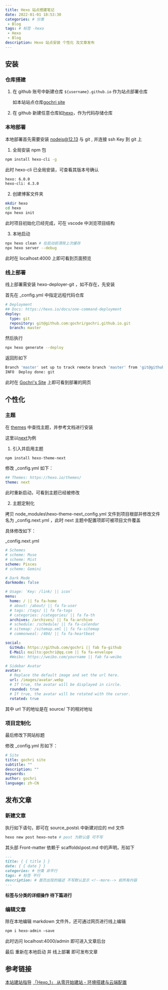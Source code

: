 ```yaml
---
title: Hexo 站点搭建笔记
date: 2022-01-01 18:53:30
categories: # 分类
 - Blog
tags: # 标签 -hexo 
 - Hexo
 - Blog
description: Hexo 站点安装 个性化 及文章发布
---
```


## 安装

### 仓库搭建

1. 在 github 账号中新建仓库 `${username}.github.io` 作为站点部署仓库

   如本站站点仓库[gochri site](https://github.com/gochri/gochri.github.io)

2. 在 github 新建任意仓库如[hexo](https://github.com/gochri/hexo)，作为代码存储仓库

### 本地部署

本地部署首先需要安装 nodejs@12.13 与 git , 并连接 ssh Key 到 git 上

1. 全局安装 npm 包

```bash
npm install hexo-cli -g
```

此时 hexo-cli 已全局安装，可查看其版本号确认

```bash
hexo: 6.0.0
hexo-cli: 4.3.0
```

2. 创建博客文件夹

```bash
mkdir hexo
cd hexo
npx hexo init
```

此时项目初始化已经完成，可在 vscode 中浏览项目结构

3. 本地启动

```bash
npx hexo clean # 在启动前清除上次缓存
npx hexo server --debug
```

此时在 localhost:4000 上即可看到页面预览

### 线上部署

线上部署需安装 hexo-deployer-git ，如不存在，先安装

首先在 \_config.yml 中指定远程代码仓库

```yml
# Deployment
## Docs: https://hexo.io/docs/one-command-deployment
deploy:
  type: git
  repository: git@github.com:gochri/gochri.github.io.git
  branch: master
```

然后执行

```bash
npx hexo generate --deploy
```

返回形如下

```bash
Branch 'master' set up to track remote branch 'master' from 'git@github.com:gochri/gochri.github.io.git'.
INFO  Deploy done: git
```

此时在 [Gochri's Site](gochri.github.io) 上即可看到部署的网页

## 个性化

### 主题

在 [themes](https://hexo.io/themes/) 中查找主题，并参考文档进行安装

这里以[next](https://theme-next.js.org/docs/getting-started/)为例

1. 引入并启用主题

```bash
npm install hexo-theme-next
```

修改 \_config.yml 如下：

```yml
## Themes: https://hexo.io/themes/
theme: next
```

此时重新启动，可看到主题已经被修改

2. 主题定制化

拷贝 node_modules\hexo-theme-next_config.yml 文件到项目根部并修改文件名为 \_config.next.yml ，此时 next 主题中配置项即可被项目文件覆盖

具体修改如下：

\_config.next.yml

```yml
# Schemes
# scheme: Muse
# scheme: Mist
scheme: Pisces
# scheme: Gemini

# Dark Mode
darkmode: false

# Usage: `Key: /link/ || icon`
menu:
  home: / || fa fa-home
  # about: /about/ || fa fa-user
  # tags: /tags/ || fa fa-tags
  # categories: /categories/ || fa fa-th
  archives: /archives/ || fa fa-archive
  # schedule: /schedule/ || fa fa-calendar
  # sitemap: /sitemap.xml || fa fa-sitemap
  # commonweal: /404/ || fa fa-heartbeat

social:
  GitHub: https://github.com/gochri || fab fa-github
  E-Mail: mailto:gochri@qq.com || fa fa-envelope
  #Weibo: https://weibo.com/yourname || fab fa-weibo

# Sidebar Avatar
avatar:
  # Replace the default image and set the url here.
  url: /images/avatar.webp
  # If true, the avatar will be displayed in circle.
  rounded: true
  # If true, the avatar will be rotated with the cursor.
  rotated: true
```

其中 url 下的地址是在 source/ 下的相对地址

### 项目定制化

最后修改下网站标题

修改 \_config.yml 形如下：

```yml
# Site
title: gochri site
subtitle: ""
description: ""
keywords:
author: gochri
language: zh-CN
```

## 发布文章

### 新建文章

执行如下语句，即可在 source\_posts\ 中新建对应的 md 文件

```bash
hexo new post hexo-note # post 为默认值 可不写
```

其头部 Front-matter 依赖于 scaffolds\post.md 中的声明，形如下

```markdown
---
title: { { title } }
date: { { date } }
categories: # 分类 非平行
tags: # 标签 平行
description: # 首页出现的描述 不写默认显示 <!--more--> 前所有内容
---
```

**标签与分类的详细操作 待下篇进行**

### 编辑文章

除在本地编辑 markdown 文件外，还可通过网页进行线上编辑

```bash
npm i hexo-admin –save
```

此时访问 localhost:4000/admin 即可进入文章后台

最后 重新在本地启动 并 线上部署 即可发布文章

## 参考链接

[本站建站指导](https://ringoer.com/others/MyWebsiteGuide/)
[「Hexo_1」 从零开始建站 - 环境搭建与云端配置](https://lyrikp.art/2020/08/25/Hexo1-%E4%BB%8E%E9%9B%B6%E5%BC%80%E5%A7%8B%E5%BB%BA%E7%AB%99/)